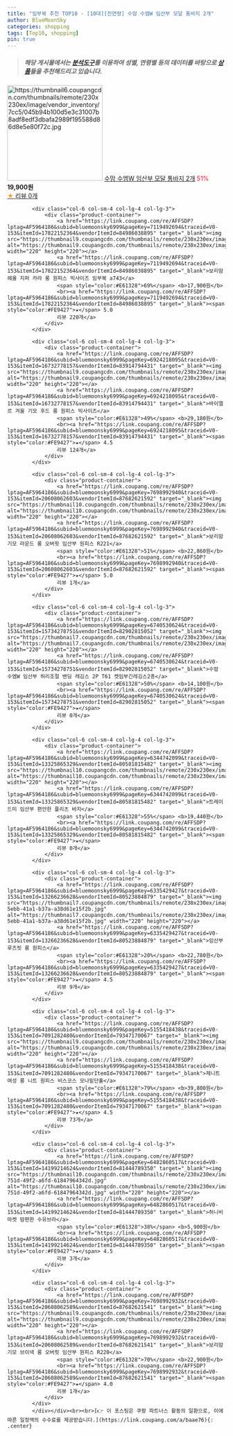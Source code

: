 ```yaml
---
title: "임부복 추천 TOP10 - [10대][전연령] 수맘 수엠W 임산부 모달 통바지 2개"
author: BlueMoonSky
categories: shopping
tags: [Top10, shopping]
pin: true
---
```


> ##### 해당 게시물에서는 [**분석도구**](https://itemscout.io/)를 이용하여 **성별**, **연령별** 등의 데이터를 바탕으로 [**상품**](https://link.coupang.com/a/baae76)들을 추천해드리고 있습니다.
<div class="container"><div class="row">
            <div class="col-6 col-sm-4 col-lg-4 col-lg-3">
                <div class="product-container">
                    <a href="https://link.coupang.com/re/AFFSDP?lptag=AF5964186&subid=bluemoonsky6999&pageKey=6570863948&traceid=V0-153&itemId=14748954510&vendorItemId=81989340082" target="_blank"><img src="https://thumbnail6.coupangcdn.com/thumbnails/remote/230x230ex/image/vendor_inventory/7cc5/045b94b100d5e3c31007b8adf8edf3dbafa2989f195588d86d8e5e80f72c.jpg" alt="https://thumbnail6.coupangcdn.com/thumbnails/remote/230x230ex/image/vendor_inventory/7cc5/045b94b100d5e3c31007b8adf8edf3dbafa2989f195588d86d8e5e80f72c.jpg" width="220" height="220"></a>
                    <a href="https://link.coupang.com/re/AFFSDP?lptag=AF5964186&subid=bluemoonsky6999&pageKey=6570863948&traceid=V0-153&itemId=14748954510&vendorItemId=81989340082" target="_blank">수맘 수엠W 임산부 모달 통바지 2개</a>
                    <span style="color:#E61328">51%</span> <b>19,900원</b>
                    <br><a href="https://link.coupang.com/re/AFFSDP?lptag=AF5964186&subid=bluemoonsky6999&pageKey=6570863948&traceid=V0-153&itemId=14748954510&vendorItemId=81989340082" target="_blank"><span style="color:#FE9427">★</span> 
                    리뷰 0개</a>
                </div>
            </div>
            
            <div class="col-6 col-sm-4 col-lg-4 col-lg-3">
                <div class="product-container">
                    <a href="https://link.coupang.com/re/AFFSDP?lptag=AF5964186&subid=bluemoonsky6999&pageKey=7119492694&traceid=V0-153&itemId=17822152364&vendorItemId=84986038895" target="_blank"><img src="https://thumbnail9.coupangcdn.com/thumbnails/remote/230x230ex/image/rs_quotation_api/30l4fsmg/599d6051f8f74f56851a7b8e0c8b6106.jpg" alt="https://thumbnail9.coupangcdn.com/thumbnails/remote/230x230ex/image/rs_quotation_api/30l4fsmg/599d6051f8f74f56851a7b8e0c8b6106.jpg" width="220" height="220"></a>
                    <a href="https://link.coupang.com/re/AFFSDP?lptag=AF5964186&subid=bluemoonsky6999&pageKey=7119492694&traceid=V0-153&itemId=17822152364&vendorItemId=84986038895" target="_blank">보리맘 헤올 지퍼 카라 롱 원피스 빅사이즈 임부복 a743</a>
                    <span style="color:#E61328">69%</span> <b>17,900원</b>
                    <br><a href="https://link.coupang.com/re/AFFSDP?lptag=AF5964186&subid=bluemoonsky6999&pageKey=7119492694&traceid=V0-153&itemId=17822152364&vendorItemId=84986038895" target="_blank"><span style="color:#FE9427">★</span> 5.0
                    리뷰 220개</a>
                </div>
            </div>
            
            <div class="col-6 col-sm-4 col-lg-4 col-lg-3">
                <div class="product-container">
                    <a href="https://link.coupang.com/re/AFFSDP?lptag=AF5964186&subid=bluemoonsky6999&pageKey=6924218095&traceid=V0-153&itemId=16732778157&vendorItemId=83914794431" target="_blank"><img src="https://thumbnail9.coupangcdn.com/thumbnails/remote/230x230ex/image/vendor_inventory/bd15/3ae347ef76a5de6dcceb53e276090c1fea0f1243fa84c297e34abefa488b.jpg" alt="https://thumbnail9.coupangcdn.com/thumbnails/remote/230x230ex/image/vendor_inventory/bd15/3ae347ef76a5de6dcceb53e276090c1fea0f1243fa84c297e34abefa488b.jpg" width="220" height="220"></a>
                    <a href="https://link.coupang.com/re/AFFSDP?lptag=AF5964186&subid=bluemoonsky6999&pageKey=6924218095&traceid=V0-153&itemId=16732778157&vendorItemId=83914794431" target="_blank">바이엘르 겨울 기모 후드 롱 원피스 빅사이즈</a>
                    <span style="color:#E61328">49%</span> <b>29,180원</b>
                    <br><a href="https://link.coupang.com/re/AFFSDP?lptag=AF5964186&subid=bluemoonsky6999&pageKey=6924218095&traceid=V0-153&itemId=16732778157&vendorItemId=83914794431" target="_blank"><span style="color:#FE9427">★</span> 4.5
                    리뷰 124개</a>
                </div>
            </div>
            
            <div class="col-6 col-sm-4 col-lg-4 col-lg-3">
                <div class="product-container">
                    <a href="https://link.coupang.com/re/AFFSDP?lptag=AF5964186&subid=bluemoonsky6999&pageKey=7698992940&traceid=V0-153&itemId=20608062603&vendorItemId=87682621592" target="_blank"><img src="https://thumbnail10.coupangcdn.com/thumbnails/remote/230x230ex/image/rs_quotation_api/zmaaecc3/f3a96aca66ec4fe1854a6b53b94efe20.jpg" alt="https://thumbnail10.coupangcdn.com/thumbnails/remote/230x230ex/image/rs_quotation_api/zmaaecc3/f3a96aca66ec4fe1854a6b53b94efe20.jpg" width="220" height="220"></a>
                    <a href="https://link.coupang.com/re/AFFSDP?lptag=AF5964186&subid=bluemoonsky6999&pageKey=7698992940&traceid=V0-153&itemId=20608062603&vendorItemId=87682621592" target="_blank">보리맘 기모 라운드 롱 오버핏 임산부 원피스 R221</a>
                    <span style="color:#E61328">51%</span> <b>22,860원</b>
                    <br><a href="https://link.coupang.com/re/AFFSDP?lptag=AF5964186&subid=bluemoonsky6999&pageKey=7698992940&traceid=V0-153&itemId=20608062603&vendorItemId=87682621592" target="_blank"><span style="color:#FE9427">★</span> 5.0
                    리뷰 1개</a>
                </div>
            </div>
            
            <div class="col-6 col-sm-4 col-lg-4 col-lg-3">
                <div class="product-container">
                    <a href="https://link.coupang.com/re/AFFSDP?lptag=AF5964186&subid=bluemoonsky6999&pageKey=6740530624&traceid=V0-153&itemId=15734278751&vendorItemId=82902815052" target="_blank"><img src="https://thumbnail7.coupangcdn.com/thumbnails/remote/230x230ex/image/vendor_inventory/48b1/c60f5041fbc384fa587b002ee29137119aaf7134e7b0a0ae77775a1466e2.jpg" alt="https://thumbnail7.coupangcdn.com/thumbnails/remote/230x230ex/image/vendor_inventory/48b1/c60f5041fbc384fa587b002ee29137119aaf7134e7b0a0ae77775a1466e2.jpg" width="220" height="220"></a>
                    <a href="https://link.coupang.com/re/AFFSDP?lptag=AF5964186&subid=bluemoonsky6999&pageKey=6740530624&traceid=V0-153&itemId=15734278751&vendorItemId=82902815052" target="_blank">수맘 수엠W 임산부 허리조절 밴딩 레깅스 2P T61 캣임부긴레깅스2종</a>
                    <span style="color:#E61328">50%</span> <b>14,100원</b>
                    <br><a href="https://link.coupang.com/re/AFFSDP?lptag=AF5964186&subid=bluemoonsky6999&pageKey=6740530624&traceid=V0-153&itemId=15734278751&vendorItemId=82902815052" target="_blank"><span style="color:#FE9427">★</span> 
                    리뷰 0개</a>
                </div>
            </div>
            
            <div class="col-6 col-sm-4 col-lg-4 col-lg-3">
                <div class="product-container">
                    <a href="https://link.coupang.com/re/AFFSDP?lptag=AF5964186&subid=bluemoonsky6999&pageKey=6344742099&traceid=V0-153&itemId=13325865329&vendorItemId=80581815482" target="_blank"><img src="https://thumbnail10.coupangcdn.com/thumbnails/remote/230x230ex/image/rs_quotation_api/c3xarwrc/71f652611bec465e9ef95fda0c31fdec.jpg" alt="https://thumbnail10.coupangcdn.com/thumbnails/remote/230x230ex/image/rs_quotation_api/c3xarwrc/71f652611bec465e9ef95fda0c31fdec.jpg" width="220" height="220"></a>
                    <a href="https://link.coupang.com/re/AFFSDP?lptag=AF5964186&subid=bluemoonsky6999&pageKey=6344742099&traceid=V0-153&itemId=13325865329&vendorItemId=80581815482" target="_blank">트레이드미 임산부 편안한 플리츠 바지</a>
                    <span style="color:#E61328">55%</span> <b>19,440원</b>
                    <br><a href="https://link.coupang.com/re/AFFSDP?lptag=AF5964186&subid=bluemoonsky6999&pageKey=6344742099&traceid=V0-153&itemId=13325865329&vendorItemId=80581815482" target="_blank"><span style="color:#FE9427">★</span> 
                    리뷰 0개</a>
                </div>
            </div>
            
            <div class="col-6 col-sm-4 col-lg-4 col-lg-3">
                <div class="product-container">
                    <a href="https://link.coupang.com/re/AFFSDP?lptag=AF5964186&subid=bluemoonsky6999&pageKey=6335429427&traceid=V0-153&itemId=13266236628&vendorItemId=80523884879" target="_blank"><img src="https://thumbnail7.coupangcdn.com/thumbnails/remote/230x230ex/image/retail/images/2022/02/11/15/7/d42d325a-5ebb-41a1-b37a-a38d61e15f2b.jpg" alt="https://thumbnail7.coupangcdn.com/thumbnails/remote/230x230ex/image/retail/images/2022/02/11/15/7/d42d325a-5ebb-41a1-b37a-a38d61e15f2b.jpg" width="220" height="220"></a>
                    <a href="https://link.coupang.com/re/AFFSDP?lptag=AF5964186&subid=bluemoonsky6999&pageKey=6335429427&traceid=V0-153&itemId=13266236628&vendorItemId=80523884879" target="_blank">임산부 루즈핏 롱 원피스</a>
                    <span style="color:#E61328">20%</span> <b>22,780원</b>
                    <br><a href="https://link.coupang.com/re/AFFSDP?lptag=AF5964186&subid=bluemoonsky6999&pageKey=6335429427&traceid=V0-153&itemId=13266236628&vendorItemId=80523884879" target="_blank"><span style="color:#FE9427">★</span> 4.5
                    리뷰 9개</a>
                </div>
            </div>
            
            <div class="col-6 col-sm-4 col-lg-4 col-lg-3">
                <div class="product-container">
                    <a href="https://link.coupang.com/re/AFFSDP?lptag=AF5964186&subid=bluemoonsky6999&pageKey=5155418438&traceid=V0-153&itemId=7091282480&vendorItemId=79347170067" target="_blank"><img src="https://thumbnail9.coupangcdn.com/thumbnails/remote/230x230ex/image/vendor_inventory/614e/8e9706a2c2aa2b9fa4d6e2789736b839076e668d7cb5c7db2d6d8c960dff.jpg" alt="https://thumbnail9.coupangcdn.com/thumbnails/remote/230x230ex/image/vendor_inventory/614e/8e9706a2c2aa2b9fa4d6e2789736b839076e668d7cb5c7db2d6d8c960dff.jpg" width="220" height="220"></a>
                    <a href="https://link.coupang.com/re/AFFSDP?lptag=AF5964186&subid=bluemoonsky6999&pageKey=5155418438&traceid=V0-153&itemId=7091282480&vendorItemId=79347170067" target="_blank">제니트 여성 롱 니트 원피스 비스코스 모나밑단훌</a>
                    <span style="color:#E61328">79%</span> <b>39,800원</b>
                    <br><a href="https://link.coupang.com/re/AFFSDP?lptag=AF5964186&subid=bluemoonsky6999&pageKey=5155418438&traceid=V0-153&itemId=7091282480&vendorItemId=79347170067" target="_blank"><span style="color:#FE9427">★</span> 4.5
                    리뷰 73개</a>
                </div>
            </div>
            
            <div class="col-6 col-sm-4 col-lg-4 col-lg-3">
                <div class="product-container">
                    <a href="https://link.coupang.com/re/AFFSDP?lptag=AF5964186&subid=bluemoonsky6999&pageKey=6482860517&traceid=V0-153&itemId=14199214624&vendorItemId=81444789350" target="_blank"><img src="https://thumbnail10.coupangcdn.com/thumbnails/remote/230x230ex/image/retail/images/2022/04/26/14/4/efd5c428-751d-49f2-a6fd-61847964342d.jpg" alt="https://thumbnail10.coupangcdn.com/thumbnails/remote/230x230ex/image/retail/images/2022/04/26/14/4/efd5c428-751d-49f2-a6fd-61847964342d.jpg" width="220" height="220"></a>
                    <a href="https://link.coupang.com/re/AFFSDP?lptag=AF5964186&subid=bluemoonsky6999&pageKey=6482860517&traceid=V0-153&itemId=14199214624&vendorItemId=81444789350" target="_blank">허니비마켓 맘편한 수유브라</a>
                    <span style="color:#E61328">38%</span> <b>5,900원</b>
                    <br><a href="https://link.coupang.com/re/AFFSDP?lptag=AF5964186&subid=bluemoonsky6999&pageKey=6482860517&traceid=V0-153&itemId=14199214624&vendorItemId=81444789350" target="_blank"><span style="color:#FE9427">★</span> 4.5
                    리뷰 3개</a>
                </div>
            </div>
            
            <div class="col-6 col-sm-4 col-lg-4 col-lg-3">
                <div class="product-container">
                    <a href="https://link.coupang.com/re/AFFSDP?lptag=AF5964186&subid=bluemoonsky6999&pageKey=7698992932&traceid=V0-153&itemId=20608062589&vendorItemId=87682621541" target="_blank"><img src="https://thumbnail9.coupangcdn.com/thumbnails/remote/230x230ex/image/rs_quotation_api/x2f93e0z/3e608092c69a41d883c3040ed3baa5ec.jpg" alt="https://thumbnail9.coupangcdn.com/thumbnails/remote/230x230ex/image/rs_quotation_api/x2f93e0z/3e608092c69a41d883c3040ed3baa5ec.jpg" width="220" height="220"></a>
                    <a href="https://link.coupang.com/re/AFFSDP?lptag=AF5964186&subid=bluemoonsky6999&pageKey=7698992932&traceid=V0-153&itemId=20608062589&vendorItemId=87682621541" target="_blank">보리맘 기모 브이넥 롱 오버핏 임산부 원피스 R220</a>
                    <span style="color:#E61328">70%</span> <b>22,900원</b>
                    <br><a href="https://link.coupang.com/re/AFFSDP?lptag=AF5964186&subid=bluemoonsky6999&pageKey=7698992932&traceid=V0-153&itemId=20608062589&vendorItemId=87682621541" target="_blank"><span style="color:#FE9427">★</span> 4.0
                    리뷰 1개</a>
                </div>
            </div>
            </div></div><br><br>[👉 이 포스팅은 쿠팡 파트너스 활동의 일환으로, 이에 따른 일정액의 수수료를 제공받습니다.](https://link.coupang.com/a/baae76){: .center}